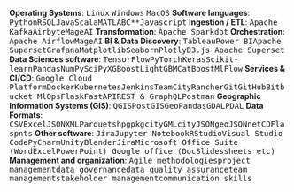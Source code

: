 **Operating Systems**: <kbd>Linux</kbd> <kbd>Windows</kbd> <kbd>MacOS</kbd>
**Software languages**: <kbd>Python</kbd><kbd>R</kbd><kbd>SQL</kbd><kbd>Java</kbd><kbd>Scala</kbd><kbd>MATLAB</kbd><kbd>C**</kbd><kbd>Javascript</kbd>
**Ingestion / ETL**: <kbd>Apache Kafka</kbd><kbd>Airbyte</kbd><kbd>MageAI</kbd>
**Transformation**: <kbd>Apache Spark</kbd><kbd>dbt</kbd>
**Orchestration**: <kbd>Apache Airflow</kbd><kbd>MageAI</kbd>
**BI & Data Discovery**: <kbd>Tableau</kbd><kbd>Power BI</kbd><kbd>Apache Superset</kbd><kbd>Grafana</kbd><kbd>Matplotlib</kbd><kbd>Seaborn</kbd><kbd>Plotly</kbd><kbd>D3.js</kbd><kbd> Apache Superset</kbd>
**Data Sciences software**: <kbd>TensorFlow</kbd><kbd>PyTorch</kbd><kbd>Keras</kbd><kbd>Scikit-learn</kbd><kbd>Pandas</kbd><kbd>NumPy</kbd><kbd>SciPy</kbd><kbd>XGBoost</kbd><kbd>LightGBM</kbd><kbd>CatBoost</kbd><kbd>MlFlow</kbd>
**Services & CI/CD**: <kbd>Google Cloud Platform</kbd><kbd>Docker</kbd><kbd>Kubernetes</kbd><kbd>Jenkins</kbd><kbd>TeamCity</kbd><kbd>Rancher</kbd><kbd>Git</kbd><kbd>GitHub</kbd><kbd>Bitbucket</kbd><kbd> MlOps</kbd><kbd>Flask</kbd><kbd>FastAPI</kbd><kbd>REST & GraphQL</kbd><kbd>Postman</kbd>
**Geographic Information Systems (GIS)**: <kbd>QGIS</kbd><kbd>PostGIS</kbd><kbd>GeoPandas</kbd><kbd>GDAL</kbd><kbd>PDAL</kbd>
**Data Formats**: <kbd>CSV</kbd><kbd>Excel</kbd><kbd>JSON</kbd><kbd>XML</kbd><kbd>Parquet</kbd><kbd>shp</kbd><kbd>gpkg</kbd><kbd>cityGML</kbd><kbd>cityJSON</kbd><kbd>geoJSON</kbd><kbd>netCDF</kbd><kbd>las</kbd><kbd>pnts</kbd>
**Other software**: <kbd>Jira</kbd><kbd>Jupyter Notebook</kbd><kbd>RStudio</kbd><kbd>Visual Studio Code</kbd><kbd>PyCharm</kbd><kbd>Unity</kbd><kbd>Blender</kbd><kbd>Jira</kbd><kbd>Microsoft Office Suite (Word</kbd><kbd>Excel</kbd><kbd>PowerPoint) </kbd><kbd>Google office (Doc</kbd><kbd>Slides</kbd><kbd>sheets etc)</kbd>
**Management and organization**: <kbd>Agile methodologies</kbd><kbd>project management</kbd><kbd>data governance</kbd><kbd>data quality assurance</kbd><kbd>team management</kbd><kbd>stakeholder management</kbd><kbd>communication skills</kbd>
